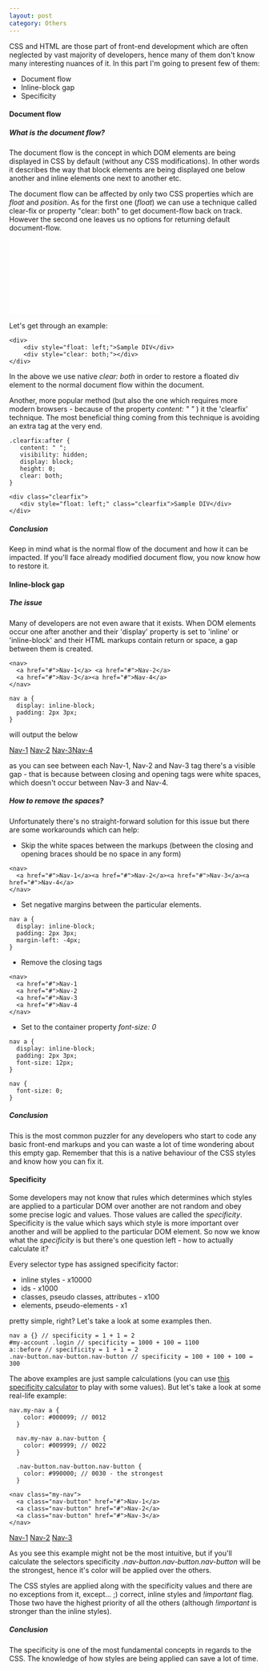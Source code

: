```yaml
---
layout: post
category: Others
---
```


CSS and HTML are those part of front-end development which are often neglected by vast majority of developers, hence many of them don't know many interesting nuances of it. In this part I'm going to present few of them:

- Document flow
- Inline-block gap
- Specificity

#### Document flow

##### What is the document flow?

The document flow is the concept in which DOM elements are being displayed in CSS by default (without any CSS modifications). In other words it describes the way that block elements are being displayed one below another and inline elements one next to another etc.

The document flow can be affected by only two CSS properties which are *float* and *position*. As for the first one (*float*) we can use a technique called clear-fix or property "clear: both" to get document-flow back on track. However the second one leaves us no options for returning default document-flow.

<embed type="image/svg+xml" src="/assets/images/2015-12-06-01.svg" />

Let's get through an example:

<pre><code>&lt;div&gt;
    &lt;div style="float: left;"&gt;Sample DIV&lt;/div&gt;
    &lt;div style="clear: both;"&gt;&lt;/div&gt;
&lt;/div&gt;
</code></pre>

In the above we use native *clear: both* in order to restore a floated div element to the normal document flow within the document.

Another, more popular method (but also the one which requires more modern browsers - because of the property *content: " "* ) it the 'clearfix' technique. The most beneficial thing coming from this technique is avoiding an extra tag at the very end.

<pre><code>.clearfix:after {
   content: " ";
   visibility: hidden;
   display: block;
   height: 0;
   clear: both;
}

&lt;div class="clearfix"&gt;
   &lt;div style="float: left;" class="clearfix"&gt;Sample DIV&lt;/div&gt;
&lt;/div&gt;
</code></pre>

##### Conclusion

Keep in mind what is the normal flow of the document and how it can be impacted. If you'll face already modified document flow, you now know how to restore it.

#### Inline-block gap

##### The issue

Many of developers are not even aware that it exists. When DOM elements occur one after another and their 'display' property is set to 'inline' or 'inline-block'  and their HTML markups contain return or space, a gap between them is created.

<pre><code>&lt;nav&gt;
  &lt;a href="#"&gt;Nav-1&lt;/a&gt; &lt;a href="#"&gt;Nav-2&lt;/a&gt;
  &lt;a href="#"&gt;Nav-3&lt;/a&gt;&lt;a href="#"&gt;Nav-4&lt;/a&gt;
&lt;/nav&gt;
</code></pre>

<pre><code>nav a {
  display: inline-block;
  padding: 2px 3px;
}
</code></pre>

will output the below

<div class="example">
<nav class="example-2015-12-06-1">
  <a href="#">Nav-1</a> <a href="#">Nav-2</a>
  <a href="#">Nav-3</a><a href="#">Nav-4</a>
</nav>
</div>

as you can see between each Nav-1, Nav-2 and Nav-3 tag there's a visible gap - that is because between closing and opening tags were white spaces, which doesn't occur between Nav-3 and Nav-4.

##### How to remove the spaces?

Unfortunately there's no straight-forward solution for this issue but there are some workarounds which can help:

* Skip the white spaces between the markups (between the closing and opening braces should be no space in any form)

<pre><code>&lt;nav&gt;
  &lt;a href="#"&gt;Nav-1&lt;/a&gt;&lt;a href="#"&gt;Nav-2&lt;/a&gt;&lt;a href="#"&gt;Nav-3&lt;/a&gt;&lt;a href="#"&gt;Nav-4&lt;/a&gt;
&lt;/nav&gt;</code></pre>

* Set negative margins between the particular elements.

<pre><code>nav a {
  display: inline-block;
  padding: 2px 3px;
  margin-left: -4px;
}
</code></pre>

* Remove the closing tags

<pre><code>&lt;nav&gt;
  &lt;a href="#"&gt;Nav-1
  &lt;a href="#"&gt;Nav-2
  &lt;a href="#"&gt;Nav-3
  &lt;a href="#"&gt;Nav-4
&lt;/nav&gt;
</code></pre>

* Set to the container property *font-size: 0*

<pre><code>nav a {
  display: inline-block;
  padding: 2px 3px;
  font-size: 12px;
}

nav {
  font-size: 0;
}
</code></pre>

##### Conclusion

This is the most common puzzler for any developers who start to code any basic front-end markups and you can waste a lot of time wondering about this empty gap. Remember that this is a native behaviour of the CSS styles and know how you can fix it.


#### Specificity

Some developers may not know that rules which determines which styles are applied to a particular DOM over another are not random and obey some precise logic and values. Those values are called the *specificity*. Specificity is the value which says which style is more important over another and will be applied to the particular DOM element. So now we know what the *specificity* is but there's one question left - how to actually calculate it?

Every selector type has assigned specificity factor:

* inline styles - x10000
* ids - x1000
* classes, pseudo classes, attributes - x100
* elements, pseudo-elements - x1

pretty simple, right? Let's take a look at some examples then.

<pre><code>nav a {} // specificity = 1 + 1 = 2
#my-account .login // specificity = 1000 + 100 = 1100
a::before // specificity = 1 + 1 = 2
.nav-button.nav-button.nav-button // specificity = 100 + 100 + 100 = 300
</code></pre>

The above examples are just sample calculations (you can use [this specificity calculator](https://specificity.keegan.st/) to play with some values). But let's take a look at some real-life example:

<pre><code>nav.my-nav a {
    color: #000099; // 0012
  }

  nav.my-nav a.nav-button {
    color: #009999; // 0022
  }

  .nav-button.nav-button.nav-button {
    color: #990000; // 0030 - the strongest
  }

&lt;nav class="my-nav"&gt;
  &lt;a class="nav-button" href="#"&gt;Nav-1&lt;/a&gt;
  &lt;a class="nav-button" href="#"&gt;Nav-2&lt;/a&gt;
  &lt;a class="nav-button" href="#"&gt;Nav-3&lt;/a&gt;
&lt;/nav&gt;
</code></pre>

<div class="example example-2015-12-06-2">
<nav class="my-nav">
  <a class="nav-button" href="#">Nav-1</a>
  <a class="nav-button" href="#">Nav-2</a>
  <a class="nav-button" href="#">Nav-3</a>
</nav>
</div>

As you see this example might not be the most intuitive, but if you'll calculate the selectors specificity *.nav-button.nav-button.nav-button* will be the strongest, hence it's color will be applied over the others.

The CSS styles are applied along with the specificity values and there are no exceptions from it, except... ;) correct, inline styles and *!important* flag. Those two have the highest priority of all the others (although *!important* is stronger than the inline styles).

##### Conclusion

The specificity is one of the most fundamental concepts in regards to the CSS. The knowledge of how styles are being applied can save a lot of time.